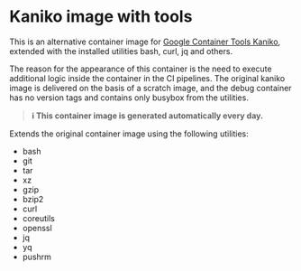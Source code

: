 # Kaniko image with tools

This is an alternative container image for
[Google Container Tools Kaniko](https://github.com/GoogleContainerTools/kaniko),
extended with the installed utilities bash, curl, jq and others.

The reason for the appearance of this container is the need to execute
additional logic inside the container in the CI pipelines. The original
kaniko image is delivered on the basis of a scratch image, and the debug
container has no version tags and contains only busybox from the utilities.

> **ℹ️ This container image is generated automatically every day.**

Extends the original container image using the following utilities:

* bash
* git
* tar
* xz
* gzip
* bzip2
* curl
* coreutils
* openssl
* jq
* yq
* pushrm
